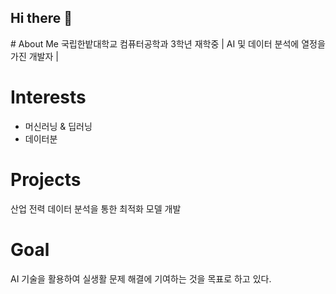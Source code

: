 ## Hi there 👋

<p align="left">
# About Me
국립한밭대학교 컴퓨터공학과 3학년 재학중 | AI 및 데이터 분석에 열정을 가진 개발자 |

# Interests
- 머신러닝 & 딥러닝
- 데이터분

# Projects
산업 전력 데이터 분석을 통한 최적화 모델 개발

# Goal
AI 기술을 활용하여 실생활 문제 해결에 기여하는 것을 목표로 하고 있다.
</p>
<!--
**junseong00/junseong00** is a ✨ _special_ ✨ repository because its `README.md` (this file) appears on your GitHub profile.

Here are some ideas to get you started:

- 🔭 I’m currently working on ...
- 🌱 I’m currently learning ...
- 👯 I’m looking to collaborate on ...
- 🤔 I’m looking for help with ...
- 💬 Ask me about ...
- 📫 How to reach me: ...
- 😄 Pronouns: ...
- ⚡ Fun fact: ...
-->
